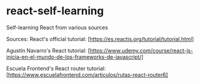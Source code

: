 # react-self-learning
Self-learning React from various sources

Sources:
React's official tutorial:
[https://es.reactjs.org/tutorial/tutorial.html]

Agustín Navarro's React tutorial:
[https://www.udemy.com/course/react-js-inicia-en-el-mundo-de-los-frameworks-de-javascript/]

Escuela Frontend's React router tutorial:
[https://www.escuelafrontend.com/articulos/rutas-react-router6]
